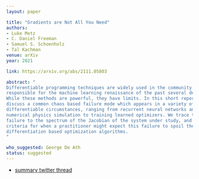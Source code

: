```yaml
---
layout: paper

title: "Gradients are Not All You Need"
authors:
- Luke Metz
- C. Daniel Freeman
- Samuel S. Schoenholz
- Tal Kachman
venue: arXiv
year: 2021

link: https://arxiv.org/abs/2111.05803

abstract: "
Differentiable programming techniques are widely used in the community and are
responsible for the machine learning renaissance of the past several decades.
While these methods are powerful, they have limits. In this short report, we
discuss a common chaos based failure mode which appears in a variety of
differentiable circumstances, ranging from recurrent neural networks and
numerical physics simulation to training learned optimizers. We trace this
failure to the spectrum of the Jacobian of the system under study, and provide
criteria for when a practitioner might expect this failure to spoil their
differentiation based optimization algorithms.
"

who_suggested: George De Ath
status: suggested
---
```

- [summary twitter thread](https://twitter.com/Luke_Metz/status/1458661090326286336)
